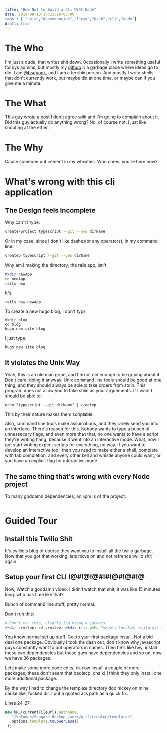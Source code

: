 ```yaml
---
title: "How Not to Build a Cli With Node"
date: 2019-08-13T17:21:28-05:00
tags : [ "unix","dependencies","linux","bash","cli","node"]
draft: true
---
```


# The Who
I'm just a dude, that writes shit down. Occasionally I write something useful for sys admins, but mostly my [github](https://github.com/bsdpunk) is a garbage place where ideas go to die. I am [@bsdpunk](http://twitter.com/bsdpunk), and I am a terrible person. And mostly I write shells that don't currently work, but maybe did at one time, or maybe can if you give me a minute.

# The What

[This guy](https://twitter.com/dkundel?lang=en) wrote a [post](https://www.twilio.com/blog/how-to-build-a-cli-with-node-js) I don't agree with and I'm going to complain about it. Did this guy actually do anything wrong? No, of course not. I just like shouting at the ether. 

# The Why
Cause someone put cement in my wheaties. Who cares, you're here now?


# What's wrong with this cli application

## The Design feels incomplete

Why can't I type:

``` bash
create-project typescript --git --yes dirName
```
Or in my case, since I don't like dashes(or any operators), in my command line:
``` bash
createp typescript --git --yes dirName
```
Why am I making the directory, the rails app, isn't

``` bash
mkdir newApp
cd newApp
rails new
```

It's:

```
rails new newApp
```
To create a new hugo blog, I don't type:
```
mkdir blog
cd blog
hugo new site blog
```
I just type:
```
hugo new site blog 
```

## It violates the Unix Way

Yeah, this is an old man gripe, and I'm not old enough to be griping about it. Don't care, doing it anyway. Unix command line tools should be good at one thing, and they should always be able to take orders from stdin. This program does not allow you to take stdin as your arguements. If I want I should be able to:
```
echo "typescript --git dirName" | createp
```

This by their nature makes them scriptable.

Also, command line tools make assumptions, and they rarely send you into an interface. There's reason for this. Nobody wants to type a bunch of unnessecary flags, and even more than that, no one wants to have a script they're writing hang, because it went into an interactive mode. What, now I got start writing expect scripts for everything, no way. If you want to develop an interactive tool, then you need to make either a shell, complete with tab completion, and every other bell and whistle anyone could want, or you have an explicit flag for interactive mode.


## The same thing that's wrong with every Node project
To many goddamn dependencies, an npm ls of the project:

``` bash

```



# Guided Tour

## Install this Twilio Shit

It's twillio's blog of course they want you to install all the twilio garbage. Now that you got that working, lets move on and not refrence twilio shit again.

## Setup your first CLI !@#!@!@#!#!@#!@#!@

Now, Watch a goddamn video. I didn't watch that shit, it was like 15 minutes long. who has time like that? 

Bunch of command line stuff, pretty normal. 


Don't run this:
``` bash
# Don't run this, clearly I'm being a jackass.
mkdir createp; cd createp; mkdir src; echo "export function cli(args) { console.log(args);}" > src/cli.js; echo -e "#!/usr/bin/env \n noderequire = require('esm')(module /*, options*/);require('../src/cli').cli(process.argv);" > bin/creatp;
```
You know normal set up stuff. Get to your first package install. Not a bid deal one package. Obviously I took the dash out, don't know why javascript guys constantly want to put operators in names. Then he's like hey, install these two dependencies but those guys have dependencies and so on, now we have 36 packages.

Lets make some more code edits, ok now install a couple of more packages, these don't seem that bad(ncp, chalk) I think they only install one more additional package.

By the way I had to change the template directory doo hickey on mine cause like, fucked dir. I put a quoted abs path as a quick fix.

Lines 24-27:

``` javascript
new URL(currentFileUrl).pathname,
   "/Volumes/Seagate Backup /work/git2/createp/templates",
   options.template.toLowerCase()
 );
```
